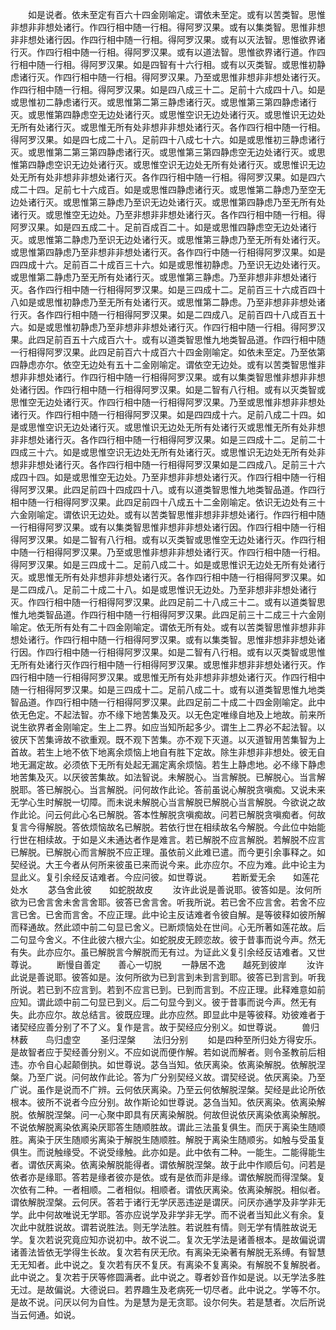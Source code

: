 <!-- { "loadSidebar": true } -->
　　如是说者。依未至定有百六十四金刚喻定。谓依未至定。或有以苦类智。思惟非想非非想处诸行。作四行相中随一行相。得阿罗汉果。或有以集类智。思惟非想非非想处诸行因。作四行相中随一行相。得阿罗汉果。或有以灭法智。思惟欲界诸行灭。作四行相中随一行相。得阿罗汉果。或有以道法智。思惟欲界诸行道。作四行相中随一行相。得阿罗汉果。如是四智有十六行相。或有以灭类智。或思惟初静虑诸行灭。作四行相中随一行相。得阿罗汉果。乃至或思惟非想非非想处诸行灭。作四行相中随一行相。得阿罗汉果。如是四八成三十二。足前十六成四十八。如是或思惟初二静虑诸行灭。或思惟第二第三静虑诸行灭。或思惟第三第四静虑诸行灭。或思惟第四静虑空无边处诸行灭。或思惟空识无边处诸行灭。或思惟识无边处无所有处诸行灭。或思惟无所有处非想非非想处诸行灭。各作四行相中随一行相。得阿罗汉果。如是四七成二十八。足前四十八成七十六。如是或思惟初三静虑诸行灭。或思惟第二第三第四静虑诸行灭。或思惟第三第四静虑空无边处诸行灭。或思惟第四静虑空识无边处诸行灭。或思惟空识无边处无所有处诸行灭。或思惟识无边处无所有处非想非非想处诸行灭。各作四行相中随一行相。得阿罗汉果。如是四六成二十四。足前七十六成百。如是或思惟四静虑诸行灭。或思惟第二静虑乃至空无边处诸行灭。或思惟第三静虑乃至识无边处诸行灭。或思惟第四静虑乃至无所有处诸行灭。或思惟空无边处。乃至非想非非想处诸行灭。各作四行相中随一行相。得阿罗汉果。如是四五成二十。足前百成百二十。如是或思惟四静虑空无边处诸行灭。或思惟第二静虑乃至识无边处诸行灭。或思惟第三静虑乃至无所有处诸行灭。或思惟第四静虑乃至非想非非想处诸行灭。各作四行中随一行相得阿罗汉果。如是四四成十六。足前百二十成百三十六。如是或思惟初静虑。乃至识无边处诸行灭。或思惟第二静虑乃至无所有处诸行灭。或思惟第三静虑。乃至非想非非想处诸行灭。各作四行相中随一行相得阿罗汉果。如是三四成十二。足前百三十六成百四十八如是或思惟初静虑乃至无所有处诸行灭。或思惟第二静虑。乃至非想非非想处诸行灭。各作四行相中随一行相得阿罗汉果。如是二四成八。足前百四十八成百五十六。如是或思惟初静虑乃至非想非非想处诸行灭。作四行相中随一行相。得阿罗汉果。此四足前百五十六成百六十。或有以道类智思惟九地类智品道。作四行相中随一行相得阿罗汉果。此四足前百六十成百六十四金刚喻定。如依未至定。乃至依第四静虑亦尔。依空无边处有五十二金刚喻定。谓依空无边处。或有以苦类智思惟非想非非想处诸行。作四行相中随一行相得阿罗汉果。或有以集类智思惟非想非非想处诸行因。作四行相中随一行相得阿罗汉果。如是二智有八行相。或有以灭类智或思惟空无边处诸行灭。作四行相中随一行相得阿罗汉果。乃至或思惟非想非非想处诸行灭。作四行相中随一行相得阿罗汉果。如是四四成十六。足前八成二十四。如是或思惟空识无边处诸行灭。或思惟识无边处无所有处诸行灭或思惟无所有处非想非非想处诸行灭。各作四行相中随一行相得阿罗汉果。如是三四成十二。足前二十四成三十六。如是或思惟空识无边处无所有处诸行灭。或思惟识无边处无所有处非想非非想处诸行灭。各作四行相中随一行相得阿罗汉果如是二四成八。足前三十六成四十四。如是或思惟空无边处。乃至非想非非想处诸行灭。作四行相中随一行相得阿罗汉果。此四足前四十四成四十八。或有以道类智思惟九地类智品道。作四行相中随一行相得阿罗汉果。此四足前四十八成五十二金刚喻定。依识无边处有三十六金刚喻定。谓依识无边处。或有以苦类智思惟非想非非想处诸行。作四行相中随一行相得阿罗汉果。或有以集类智思惟非想非非想处诸行因。作四行相中随一行相得阿罗汉果。如是二智有八行相。或有以灭类智或思惟空无边处诸行灭。作四行相中随一行相得阿罗汉果。乃至或思惟非想非非想处诸行灭。作四行相中随一行相。得阿罗汉果。如是三四成十二。足前八成二十。如是或思惟识无边处无所有处诸行灭。或思惟无所有处非想非非想处诸行灭。各作四行相中随一行相得阿罗汉果。如是二四成八。足前二十成二十八。如是或思惟识无边处。乃至非想非非想处诸行灭。作四行相中随一行相得阿罗汉果。此四足前二十八成三十二。或有以道类智思惟九地类智品道。作四行相中随一行相得阿罗汉果。此四足前三十二成三十六金刚喻定。依无所有处有二十四金刚喻定。谓依无所有处。或有以苦类智思惟非想非非想处诸行。作四行相中随一行相得阿罗汉果。或有以集类智。思惟非想非非想处诸行因。作四行相中随一行相得阿罗汉果。如是二智有八行相。或有以灭类智或思惟无所有处诸行灭作四行相中随一行相得阿罗汉果。或思惟非想非非想处诸行灭。作四行相中随一行相得阿罗汉果。或思惟无所有处非想非非想处诸行灭。作四行相中随一行相得阿罗汉果。如是三四成十二。足前八成二十。或有以道类智思惟九地类智品道。作四行相中随一行相得阿罗汉果。此四足前二十成二十四金刚喻定。此中依无色定。不起法智。亦不缘下地苦集及灭。以无色定唯缘自地及上地故。前来所说生欲界者金刚喻定。生上二界。如应当知所起多少。谓生上二界必不起法智。以彼厌下苦集谛故不欲重观。既不观下苦集。亦不观下灭道。以灭道智用苦集智为上首故。若生上地不依下地离余烦恼上地自有胜下定故。除生非想非非想处。彼无自地无漏定故。必须依下无所有处起无漏定离余烦恼。若生上静虑地。必不缘下静虑地苦集及灭。以厌彼苦集故。如法智说。未解脱心。当言解脱。已解脱心。当言解脱耶。答已解脱心。当言解脱。问何故作此论。答前虽说心解脱贪嗔痴。又说未来无学心生时解脱一切障。而未说未解脱心当言解脱已解脱心当言解脱。今欲说之故作此论。问云何此心名已解脱。答本性解脱贪嗔痴故。问若已解脱贪嗔痴者。何故复言今得解脱。答依烦恼故名已解脱。若依行世在相续故名今解脱。今此位中始能行世在相续故。于如是义未通达者作是难言。若已解脱不应言解脱。若解脱不应言已解脱。已解脱心而言解脱不应正理。虽依前义此难已遣。而今更引余事释之。如契经说。大王今者从何所来彼虽已来而说今来。此亦应尔。不应为难。此中论主为显此义。复引余经反诘难者。今应问彼。如世尊说。
　　若断爱无余　　如莲花处水
　　苾刍舍此彼　　如蛇脱故皮
　　汝许此说是善说耶。彼答如是。汝何所欲为已舍言舍未舍言舍耶。彼答已舍言舍。听我所说。若已舍不应言舍。若舍不应言已舍。已舍而言舍。不应正理。此中论主反诘难者令彼自解。是等彼释如彼所解而释通故。然此颂中前二句显已舍义。已断烦恼处在世间。心无所著如莲花故。后二句显今舍义。不住此彼六根六尘。如蛇脱皮无顾恋故。彼于昔事而说今声。然无有失。此亦应尔。虽已解脱言今解脱而无有过。为证此义复引余经反诘难者。又世尊说。
　　断慢自善定　　善心一切脱
　　一静居不逸　　越死到彼岸
　　汝许此说是善说耶。彼答如是。汝何所欲为已到言到未到言到耶。彼答已到言到。听我所说。若已到不应言到。若到不应言已到。已到而言到。不应正理。此释难意如前应知。谓此颂中前二句显已到义。后二句显今到义。彼于昔事而说今声。然无有失。此亦应尔。故总结言。彼既应理。此亦应然。即显此中是等彼释。劝彼难者于诸契经应善分别了不了义。复作是言。故于契经应分别义。如世尊说。
　　兽归林薮　　鸟归虚空
　　圣归涅槃　　法归分别
　　如是四种至所归处方得安乐。是故智者应于契经善分别义。不应如说而便作解。若如说而解者。则令圣教前后相违。亦令自心起颠倒执。如世尊说。苾刍当知。依厌离染。依离染解脱。依解脱涅槃。乃至广说。问何故作此论。答为广分别契经义故。谓契经说。依厌离染。乃至广说。虽作是说而不广辨。云何依厌离染。乃至云何依解脱涅槃。契经是此论所依根本。彼所不说者今应分别。故作斯论如世尊说。苾刍当知。依厌离染。依离染解脱。依解脱涅槃。问一心聚中即具有厌离染解脱。何故但说依厌离染依离染解脱。不说依解脱离染依离染厌耶答生随顺胜故。谓此三法虽复俱生。而厌于离染生随顺胜。离染于厌生随顺劣离染于解脱生随顺胜。解脱于离染生随顺劣。如触与受虽复俱生。而说触缘受。不说受缘触。此亦如是。此中依有二种。一能生。二能得能生者。谓依厌离染。依离染解脱能得者。谓依解脱涅槃。故于此中作顺后句。问若是依者亦是缘耶。答若是缘者彼亦是依。或有是依而非是缘。谓依解脱而得涅槃。复次依有二种。一者相顺。二者相似。相顺者。谓依厌离染。依离染解脱。相似者。谓依解脱涅槃。云何厌。答若于诸行无学厌恶违逆是谓厌。问厌亦通学及非学非无学。此中何故唯说无学耶。答亦应说学及非学非无学。而不说者当知此义有余。复次此中就胜说故。谓若说胜法。则无学法胜。若说胜有情。则无学有情胜故说无学。复次若说究竟应知亦说初中。故不说二。复次无学法是诸善根本。是故偏说谓诸善法皆依无学得生长故。复次若有厌无欣。有离染无染著有解脱无系缚。有智慧无无知者。此中说之。复次若有厌不复厌。有离染不复离染。有解脱不复解脱者。此中说之。复次若于厌等修圆满者。此中说之。尊者妙音作如是说。以无学法多胜无过。是故偏说。大德说曰。若界趣生及老病死一切尽者。此中说之。学等不尔。是故不说。问厌以何为自性。为是慧为是无贪耶。设尔何失。若是慧者。次后所说当云何通。如说。
